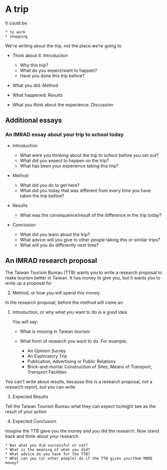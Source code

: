 # A trip

It could be

	* to work
	* shopping

We're writing about the trip, not the place we're going to.

- Think about it: Introduction

	* Why this trip?
	* What do you expect/want to happen?
	* Have you done this trip before?

- What you did: Method
- What happened: Results
- What you think about the experience: Discussion

## Additional essays

### An IMRAD essay about your trip to school today

* Introduction

	* What were you thinking about the trip to school before you set out?
	* What did you expect to happen on the trip?
	* What has been your experience taking this trip?

* Method

	* What did you do to get here?
	* What did you today that was different from every time you have taken the trip before?

* Results

	* What was the consequence/result of the difference in the trip today?

* Conclusion

	* What did you learn about the trip?
	* What advice will you give to other people taking this or similar trips?
	* What will you do differently next time?


## An IMRAD research proposal

The Taiwan Tourism Bureau (TTB) wants you to write a research proposal to make tourism better in Taiwan. It has money to give you, but it wants you to write up a proposal for 

2. Method, or how you will spend this money.

In the research proposal, before the method will come an

1. Introduction, or why what you want to do is a good idea

	You will say:

	* What is missing in Taiwan tourism
	* What form of research you want to do. For example,

		* An Opinion Survey
		* An Exploratory Trip
		* Publication, Advertising or Public Relations
		* Brick-and-mortar Construction of Sites, Means of Transport, Transport Facilities

You can't write about results, because this is a research proposal, not a research report, but you can write

3. Expected Results

Tell the Taiwan Tourism Bureau what they can expect to/might see as the result of your action

4. Expected Conclusion

Imagine the TTB gave you the money and you did the research. Now stand back and think about your research.

	* Was what you did successful or not?
	* What is the meaning of what you did?
	* What advice do you have for the TTB?
	* What can you (or other people) do if the TTB gives you/them MORE money?

